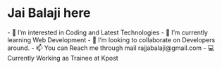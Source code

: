 <img src="https://i.pinimg.com/originals/57/5a/20/575a20918d349a354cc636a0d49b35a0.gif" loop=infinite alt=""/>

<h1>Jai Balaji here</h1>
-  👀 I’m interested in Coding and Latest Technologies
-   🌱 I’m currently learning Web Development
-   💞️ I’m looking to collaborate on Developers around.
-    📫 You can Reach me through mail rajjabalaji@gmail.com
-    💻 Currently Working as Trainee at Kpost
